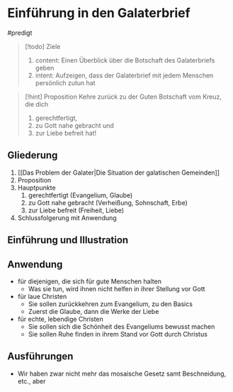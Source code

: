 # Einführung in den Galaterbrief

#predigt

> [!todo] Ziele
> 1. content: Einen Überblick über die Botschaft des Galaterbriefs geben
> 2. intent: Aufzeigen, dass der Galaterbrief mit jedem Menschen persönlich zutun hat

> [!hint] Proposition
> Kehre zurück zu der Guten Botschaft vom Kreuz, die dich
> 1. gerechtfertigt,
> 2. zu Gott nahe gebracht und 
> 3. zur Liebe befreit hat!

## Gliederung

1. [[Das Problem der Galater|Die Situation der galatischen Gemeinden]]
2. Proposition
3. Hauptpunkte
	1. gerechtfertigt (Evangelium, Glaube)
	2. zu Gott nahe gebracht (Verheißung, Sohnschaft, Erbe)
	3. zur Liebe befreit (Freiheit, Liebe)
4. Schlussfolgerung mit Anwendung

## Einführung und Illustration

## Anwendung

- für diejenigen, die sich für gute Menschen halten
	- Was sie tun, wird ihnen nicht helfen in ihrer Stellung vor Gott
- für laue Christen
	- Sie sollen zurückkehren zum Evangelium, zu den Basics
	- Zuerst die Glaube, dann die Werke der Liebe
- für echte, lebendige Christen
	- Sie sollen sich die Schönheit des Evangeliums bewusst machen
	- Sie sollen Ruhe finden in ihrem Stand vor Gott durch Christus

## Ausführungen

- Wir haben zwar nicht mehr das mosaische Gesetz samt Beschneidung, etc., aber